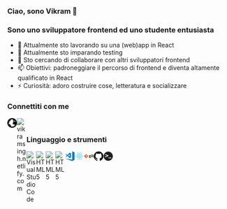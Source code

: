 <link href="https://cdn.jsdelivr.net/npm/remixicon@2.5.0/fonts/remixicon.css" rel="stylesheet">

### Ciao, sono Vikram 👋

### Sono uno sviluppatore frontend ed uno studente entusiasta
- 🔭 Attualmente sto lavorando su una (web)app in React
- 🌱 Attualmente sto imparando testing
- 👯 Sto cercando di collaborare con altri sviluppatori frontend
- 📫 Obiettivi: padroneggiare il percorso di frontend e diventa altamente qualificato in React
- ⚡ Curiosità: adoro costruire cose, letteratura e socializzare

### Connettiti con me

[<img align="left" alt="vikramsingh.netlify.com" width="22px" src="https://raw.githubusercontent.com/iconic/open-iconic/master/svg/globe.svg" />](https://vikramsingh.netlify.app/)
[<img align="left" alt="vikramsingh.netlify.com" width="22px" src="https://cdn.jsdelivr.net/npm/simple-icons@v3/icons/linkedin.svg" />](https://www.linkedin.com/in/singhviky/)

<br />

### Linguaggio e strumenti

<img align="left" width="22px" alt="Visual Studio Code" src="https://raw.githubusercontent.com/rhoit/mode-icons/dump/icons/js.png" /> 
<img align="left" width="22px" alt="HTML5" src="https://raw.githubusercontent.com/rhoit/mode-icons/dump/icons/html.png" /> 
<img align="left" width="22px" alt="HTML5" src="https://raw.githubusercontent.com/rhoit/mode-icons/dump/icons/css.png" /> 
<img align="left" width="22px" alt="HTML5" src="https://raw.githubusercontent.com/rhoit/mode-icons/dump/icons/sass.png" /> 
<img align="left" width="22px" alt="VS Code" src="https://raw.githubusercontent.com/github/explore/80688e429a7d4ef2fca1e82350fe8e3517d3494d/topics/visual-studio-code/visual-studio-code.png" />
<img align="left" width="22px" alt="ReactJS" src="https://raw.githubusercontent.com/github/explore/80688e429a7d4ef2fca1e82350fe8e3517d3494d/topics/react/react.png" />
<img align="left" width="22px" alt="Git" src="https://raw.githubusercontent.com/github/explore/80688e429a7d4ef2fca1e82350fe8e3517d3494d/topics/git/git.png" />
<img align="left" width="22px" alt="GitHub" src="https://raw.githubusercontent.com/github/explore/78df643247d429f6cc873026c0622819ad797942/topics/github/github.png" />
<img align="left" width="22px" alt="Terminal" src="https://raw.githubusercontent.com/github/explore/80688e429a7d4ef2fca1e82350fe8e3517d3494d/topics/terminal/terminal.png" />
